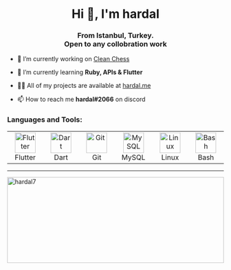 <h1 align="center">Hi 👋, I'm hardal</h1>
<h3 align="center">From Istanbul, Turkey. <br>
Open to any collobration work </h3>


- 🔭 I’m currently working on [Clean Chess](https://github.com/riccardocescon/clean_chess)

- 🌱 I’m currently learning **Ruby, APIs & Flutter**

- 👨‍💻 All of my projects are available at [hardal.me](http://hardal.me)


- 📫 How to reach me **hardal#2066** on discord  


<p align="left">
</p>

<h3 align="left">Languages and Tools:</h3>

<table align="center">
   <tr>
      <td align="center" width="96">
      <a href="#flutter" >
        <img src="https://www.wedigtech.com/img/flutter-logo.png" width="48" height="48" alt="Flutter" />
      </a>
      <br>Flutter
    </td>
     <td align="center" width="96">
      <a href="#dart">
        <img src="https://avatars3.githubusercontent.com/u/1609975?v=3&s=280" width="48" height="48" alt="Dart" />
      </a>
      <br>Dart
    </td>
    <td align="center" width="96">
      <a href="#git">
        <img src="https://git-scm.com/images/logos/downloads/Git-Icon-1788C.png"" width="48" height="48" alt="Git" />
      </a>
      <br>Git
    </td>
    </td>
      <td align="center"  width="96">
      <a href="#mysql">
        <img src="http://pngimg.com/uploads/mysql/mysql_PNG23.png" width="48" height="48" alt="MySQL" />
      </a>
      <br>MySQL
    </td>
      <td align="center" width="96">
      <a href="#linux" >
        <img src="https://www.freepnglogos.com/uploads/linux-png/linux-file-tux-enhanced-svg-wikimedia-commons-9.png" width="48" height="48" alt="Linux" />
      </a>
      <br>Linux
    </td>
      <td align="center" width="96">
      <a href="#bash" >
        <img src="https://automatedprogrammer.sh/wp-content/uploads/2018/05/cropped-bash-150x150.png" width="48" height="48" alt="Bash" />
      </a>
      <br>Bash
    </td>
  </tr>
  

</table>

---

<p><img width="100%" height="200px" align="left" src="https://github-readme-stats.vercel.app/api/top-langs?username=hardal7&show_icons=true&locale=en&layout=compact&theme=radical" alt="hardal7" /></p>

